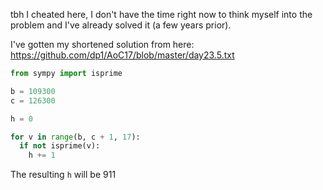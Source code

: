 tbh I cheated here, I don't have the time right now to think myself into the problem
and I've already solved it (a few years prior).

I've gotten my shortened solution from here:
https://github.com/dp1/AoC17/blob/master/day23.5.txt

```python
from sympy import isprime

b = 109300
c = 126300

h = 0

for v in range(b, c + 1, 17):
  if not isprime(v):
    h += 1
```

The resulting `h` will be 911
